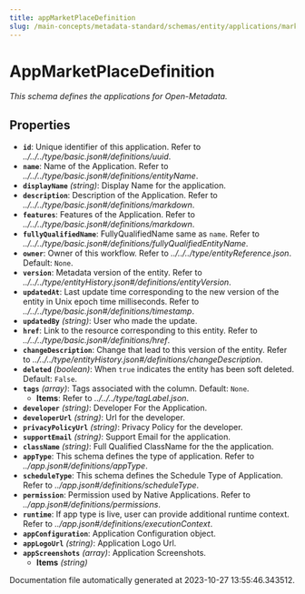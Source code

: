 ```yaml
---
title: appMarketPlaceDefinition
slug: /main-concepts/metadata-standard/schemas/entity/applications/marketplace/appmarketplacedefinition
---
```


# AppMarketPlaceDefinition

*This schema defines the applications for Open-Metadata.*

## Properties

- **`id`**: Unique identifier of this application. Refer to *../../../type/basic.json#/definitions/uuid*.
- **`name`**: Name of the Application. Refer to *../../../type/basic.json#/definitions/entityName*.
- **`displayName`** *(string)*: Display Name for the application.
- **`description`**: Description of the Application. Refer to *../../../type/basic.json#/definitions/markdown*.
- **`features`**: Features of the Application. Refer to *../../../type/basic.json#/definitions/markdown*.
- **`fullyQualifiedName`**: FullyQualifiedName same as `name`. Refer to *../../../type/basic.json#/definitions/fullyQualifiedEntityName*.
- **`owner`**: Owner of this workflow. Refer to *../../../type/entityReference.json*. Default: `None`.
- **`version`**: Metadata version of the entity. Refer to *../../../type/entityHistory.json#/definitions/entityVersion*.
- **`updatedAt`**: Last update time corresponding to the new version of the entity in Unix epoch time milliseconds. Refer to *../../../type/basic.json#/definitions/timestamp*.
- **`updatedBy`** *(string)*: User who made the update.
- **`href`**: Link to the resource corresponding to this entity. Refer to *../../../type/basic.json#/definitions/href*.
- **`changeDescription`**: Change that lead to this version of the entity. Refer to *../../../type/entityHistory.json#/definitions/changeDescription*.
- **`deleted`** *(boolean)*: When `true` indicates the entity has been soft deleted. Default: `False`.
- **`tags`** *(array)*: Tags associated with the column. Default: `None`.
  - **Items**: Refer to *../../../type/tagLabel.json*.
- **`developer`** *(string)*: Developer For the Application.
- **`developerUrl`** *(string)*: Url for the developer.
- **`privacyPolicyUrl`** *(string)*: Privacy Policy for the developer.
- **`supportEmail`** *(string)*: Support Email for the application.
- **`className`** *(string)*: Full Qualified ClassName for the the application.
- **`appType`**: This schema defines the type of application. Refer to *../app.json#/definitions/appType*.
- **`scheduleType`**: This schema defines the Schedule Type of Application. Refer to *../app.json#/definitions/scheduleType*.
- **`permission`**: Permission used by Native Applications. Refer to *../app.json#/definitions/permissions*.
- **`runtime`**: If app type is live, user can provide additional runtime context. Refer to *../app.json#/definitions/executionContext*.
- **`appConfiguration`**: Application Configuration object.
- **`appLogoUrl`** *(string)*: Application Logo Url.
- **`appScreenshots`** *(array)*: Application Screenshots.
  - **Items** *(string)*


Documentation file automatically generated at 2023-10-27 13:55:46.343512.
